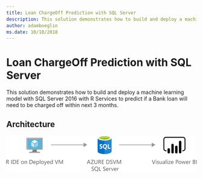```yaml
---
title: Loan ChargeOff Prediction with SQL Server 
description: This solution demonstrates how to build and deploy a machine learning model with SQL Server 2016 with R Services to predict if a Bank loan will need to be charged off within next 3 months
author: adamboeglin
ms.date: 10/18/2018
---
```

# Loan ChargeOff Prediction with SQL Server 
This solution demonstrates how to build and deploy a machine learning model with SQL Server 2016 with R Services to predict if a Bank loan will need to be charged off within next 3 months.

## Architecture
<img src="media/loan-chargeoff-prediction-with-sql-server.svg" alt='architecture diagram' />